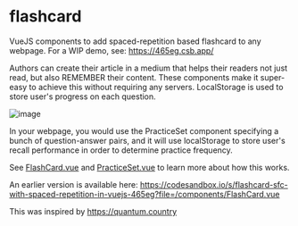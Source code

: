 # flashcard

VueJS components to add spaced-repetition based flashcard to any webpage. For a WIP demo, see: https://465eg.csb.app/

Authors can create their article in a medium that helps their readers not just read, but also REMEMBER their content.
These components make it super-easy to achieve this without requiring any servers. LocalStorage is used to store user's progress on each question.

![image](https://user-images.githubusercontent.com/51651338/80322876-5763b900-8817-11ea-8012-5ae2f05ed92b.png)

In your webpage, you would use the PracticeSet component specifying a bunch of question-answer pairs, and it will
use localStorage to store user's recall performance in order to determine practice frequency. 

See [FlashCard.vue](https://github.com/learn-awesome/flashcard/blob/master/components/FlashCard.vue) and [PracticeSet.vue](https://github.com/learn-awesome/flashcard/blob/master/components/PracticeSet.vue) to learn more about how this works.

An earlier version is available here: https://codesandbox.io/s/flashcard-sfc-with-spaced-repetition-in-vuejs-465eg?file=/components/FlashCard.vue

This was inspired by https://quantum.country
